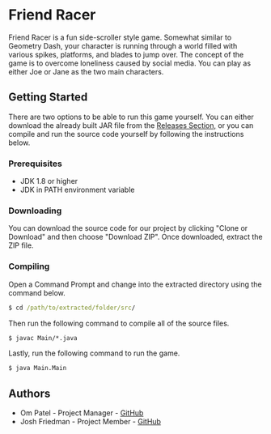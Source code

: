 # Friend Racer

Friend Racer is a fun side-scroller style game. Somewhat similar to Geometry Dash, your character is running through a world filled with various spikes, platforms, and blades to jump over. The concept of the game is to overcome loneliness caused by social media. You can play as either Joe or Jane as the two main characters.

## Getting Started



There are two options to be able to run this game yourself. You can either download the already built JAR file from the [Releases Section,](https://github.com/Jwiggiff/Friedn-Racer/releases) or you can compile and run the source code yourself by following the instructions below.

### Prerequisites

- JDK 1.8 or higher
- JDK in PATH environment variable

### Downloading

You can download the source code for our project by clicking "Clone or Download" and then choose "Download ZIP". Once downloaded, extract the ZIP file.

### Compiling

Open a Command Prompt and change into the extracted directory using the command below.

```cmd
$ cd /path/to/extracted/folder/src/
```

Then run the following command to compile all of the source files.

```cmd
$ javac Main/*.java
```

Lastly, run the following command to run the game.

```cmd
$ java Main.Main
```

## Authors

- Om Patel - Project Manager - [GitHub](https://github.com/omster8)
- Josh Friedman - Project Member - [GitHub](https://github.com/Jwiggiff)
